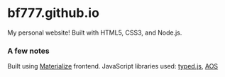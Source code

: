 # bf777.github.io
My personal website! Built with HTML5, CSS3, and Node.js.

### A few notes
Built using [Materialize](http://materializecss.com/) frontend.
JavaScript libraries used: [typed.js](https://github.com/mattboldt/typed.js), [AOS](https://github.com/michalsnik/aos)
